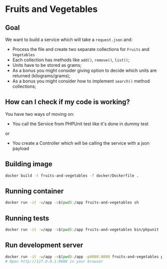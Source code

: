 # Fruits and Vegetables

## Goal
We want to build a service which will take a `request.json` and:
* Process the file and create two separate collections for `Fruits` and `Vegetables`
* Each collection has methods like `add()`, `remove()`, `list()`;
* Units have to be stored as grams;
* As a bonus you might consider giving option to decide which units are returned (kilograms/grams);
* As a bonus you might consider how to implement `search()` method collections;

## How can I check if my code is working?
You have two ways of moving on:
* You call the Service from PHPUnit test like it's done in dummy test

or

* You create a Controller which will be calling the service with a json payload

## Building image
```bash
docker build -t fruits-and-vegetables -f docker/Dockerfile .
```

## Running container
```bash
docker run -it -w/app -v$(pwd):/app fruits-and-vegetables sh 
```

## Running tests
```bash
docker run -it -w/app -v$(pwd):/app fruits-and-vegetables bin/phpunit
```

## Run development server
```bash
docker run -it -w/app -v$(pwd):/app -p8080:8080 fruits-and-vegetables php -S 0.0.0.0:8080 -t /app/public
# Open http://127.0.0.1:8080 in your browser
```
